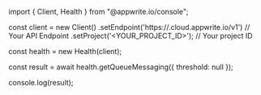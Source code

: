 import { Client, Health } from "@appwrite.io/console";

const client = new Client()
    .setEndpoint('https://<REGION>.cloud.appwrite.io/v1') // Your API Endpoint
    .setProject('<YOUR_PROJECT_ID>'); // Your project ID

const health = new Health(client);

const result = await health.getQueueMessaging({
    threshold: null
});

console.log(result);

